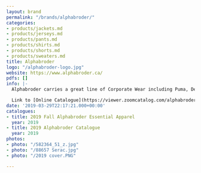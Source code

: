 ```yaml
---
layout: brand
permalink: "/brands/alphabroder/"
categories:
- products/jackets.md
- products/jerseys.md
- products/pants.md
- products/shirts.md
- products/shorts.md
- products/sweaters.md
title: Alphabroder
logo: "/alphabroder-logo.jpg"
website: https://www.alphabroder.ca/
pdfs: []
info: |-
  Alphabroder carries a great line of Corporate Wear including Puma, Devon & Jones, North End, Team 365, Next Level, Bella & Canvas, Jerzees, Gildan, Yupoong, Spyder and Columbia, just to name a few.

  Link to [Online Catalogue](https://viewer.zoomcatalog.com/alphabroder-2019-canada)
date: '2019-03-29T22:17:21.000+00:00'
catalogues:
- title: 2019 Fall Alphabroder Essential Apparel
  year: 2019
- title: 2019 Alphabroder Catalogue
  year: 2019
photos:
- photo: "/582364_51_z.jpg"
- photo: "/88657 Serac.jpg"
- photo: "/2019 cover.PNG"

---
```

